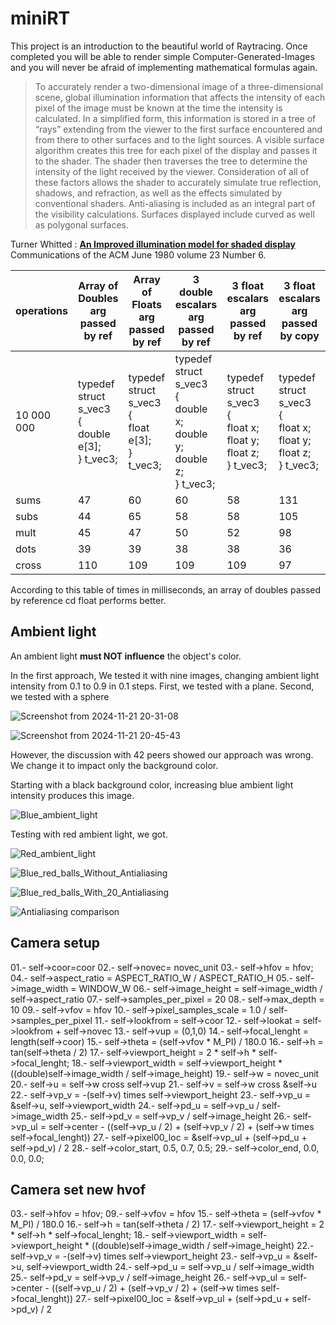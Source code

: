 # miniRT
This project is an introduction to the beautiful world of Raytracing. Once completed you will be able to render simple Computer-Generated-Images and you will never be afraid of implementing mathematical formulas again.

> To accurately render a two-dimensional image of a three-dimensional scene, global illumination information that affects the intensity of each pixel of the image must be known at the time the intensity is calculated. In a simplified form, this information is stored in a tree of “rays” extending from the viewer to the first surface encountered and from there to other surfaces and to the light sources. A visible surface algorithm creates this tree for each pixel of the display and passes it to the shader. The shader then traverses the tree to determine the intensity of the light received by the viewer. Consideration of all of these factors allows the shader to accurately simulate true reflection, shadows, and refraction, as well as the effects simulated by conventional shaders. Anti-aliasing is included as an integral part of the visibility calculations. Surfaces displayed include curved as well as polygonal surfaces.

Turner Whitted : [**An Improved illumination model for shaded display**](https://dl.acm.org/doi/pdf/10.1145/358876.358882) Communications of the ACM June 1980 volume 23 Number 6.


|operations|Array of Doubles arg passed by ref|Array of Floats arg passed by ref|3 double escalars arg passed by ref|3 float escalars arg passed by ref|3 float escalars arg passed by copy|
|----------|----------------|---------------|-----------------|----------------|-----------------------------------|
|10 000 000|typedef struct s_vec3<br>{<br>double	e[3];<br>}	t_vec3;|typedef struct s_vec3<br>{<br>float	e[3];<br>}	t_vec3;|typedef struct s_vec3<br>{<br>double	x;<br>double	y;<br>double	z;<br>}	t_vec3;|typedef struct s_vec3<br>{<br>float	x;<br>float	y;<br>float	z;<br>}	t_vec3;|typedef struct s_vec3<br>{<br>float	x;<br>float	y;<br>float	z;<br>}	t_vec3;|
|sums | 47|60|60|58|131|
|subs | 44|65|58|58|105|
|mult | 45|47|50|52|98|
|dots | 39|39|38|38|36|
|cross|110|109|109|109|97|


According to this table of times in milliseconds, an array of doubles passed by reference cd  float performs better.


## Ambient light
An ambient light **must NOT influence** the object's color.

In the first approach, We tested it with nine images, changing ambient light intensity from 0.1 to 0.9 in 0.1 steps. First, we tested  with a plane. Second, we tested with a sphere


![Screenshot from 2024-11-21 20-31-08](https://github.com/user-attachments/assets/c0787ff9-4004-4a14-a4cb-07822e26ee19)


![Screenshot from 2024-11-21 20-45-43](https://github.com/user-attachments/assets/dde7d562-05f3-4f3c-8ae0-9cf25a68f606)


However, the discussion with 42 peers showed our approach was wrong. We change it to impact only the background color.


Starting with a black background color, increasing blue ambient light intensity produces this image.

![Blue_ambient_light](https://github.com/user-attachments/assets/bb216abd-bbb3-4c7b-8593-22f24e8ab4e7)

Testing with red ambient light, we got.

![Red_ambient_light](https://github.com/user-attachments/assets/3bf48351-2d54-4f55-a90e-a86467299ed8)


![Blue_red_balls_Without_Antialiasing](https://github.com/user-attachments/assets/ae08081b-dee2-4785-80c0-0fba88d6eb5b)


![Blue_red_balls_With_20_Antialiasing](https://github.com/user-attachments/assets/b4fa9e51-1ad3-4098-b882-48136166e657)


![Antialiasing comparison](https://github.com/user-attachments/assets/984d284a-55a3-41bd-82d8-3d84b576f51e)


## Camera setup

01.- self->coor=coor
02.- self->novec= novec_unit
03.- self->hfov = hfov;
04.- self->aspect_ratio = ASPECT_RATIO_W / ASPECT_RATIO_H
05.- self->image_width = WINDOW_W
06.- self->image_height = self->image_width / self->aspect_ratio
07.- self->samples_per_pixel = 20
08.- self->max_depth = 10
09.- self->vfov = hfov
10.- self->pixel_samples_scale = 1.0 / self->samples_per_pixel
11.- self->lookfrom = self->coor
12.- self->lookat = self->lookfrom + self->novec
13.- self->vup = (0,1,0)
14.- self->focal_lenght = length(self->coor)
15.- self->theta = (self->vfov * M_PI) / 180.0
16.- self->h = tan(self->theta / 2)
17.- self->viewport_height = 2 * self->h * self->focal_lenght;
18.- self->viewport_width = self->viewport_height * ((double)self->image_width / self->image_height)
19.- self->w = novec_unit
20.- self->u = self->w cross self->vup
21.- self->v = self->w cross &self->u
22.- self->vp_v = -(self->v) times self->viewport_height
23.- self->vp_u =  &self->u, self->viewport_width
24.- self->pd_u = self->vp_u / self->image_width
25.- self->pd_v = self->vp_v / self->image_height
26.- self->vp_ul = self->center - ((self->vp_u / 2) + (self->vp_v / 2) + (self->w times self->focal_lenght))
27.- self->pixel00_loc = &self->vp_ul + (self->pd_u + self->pd_v) / 2
28.- self->color_start, 0.5, 0.7, 0.5;
29.- self->color_end, 0.0, 0.0, 0.0;

## Camera set new hvof

03.- self->hfov = hfov;
09.- self->vfov = hfov
15.- self->theta = (self->vfov * M_PI) / 180.0
16.- self->h = tan(self->theta / 2)
17.- self->viewport_height = 2 * self->h * self->focal_lenght;
18.- self->viewport_width = self->viewport_height * ((double)self->image_width / self->image_height)
22.- self->vp_v = -(self->v) times self->viewport_height
23.- self->vp_u =  &self->u, self->viewport_width
24.- self->pd_u = self->vp_u / self->image_width
25.- self->pd_v = self->vp_v / self->image_height
26.- self->vp_ul = self->center - ((self->vp_u / 2) + (self->vp_v / 2) + (self->w times self->focal_lenght))
27.- self->pixel00_loc = &self->vp_ul + (self->pd_u + self->pd_v) / 2
